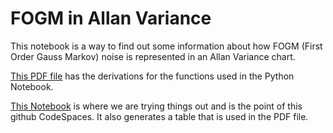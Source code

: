 # FOGM in Allan Variance
This notebook is a way to find out some information about how FOGM (First Order Gauss Markov) noise is represented in an Allan Variance chart. 

[This PDF file](FOGM_in_Allan_Variance.pdf) has the derivations for the functions used in the Python Notebook.

[This Notebook](notebooks/AllanVariance-FOGM.ipynb) is where we are trying things out and is the point of this github CodeSpaces.  It also generates a table that is used in the PDF file.